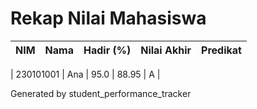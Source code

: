 # Rekap Nilai Mahasiswa

| NIM | Nama | Hadir (%) | Nilai Akhir | Predikat |
|---|---|---:|---:|:---:|

| 230101001 | Ana | 95.0 | 88.95 | A |

Generated by student_performance_tracker